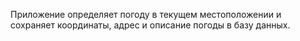 Приложение определяет погоду в текущем местоположении и сохраняет координаты, адрес и описание погоды в базу данных.
